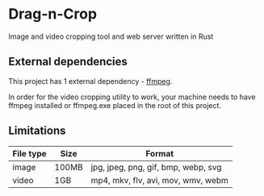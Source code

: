 # Drag-n-Crop

Image and video cropping tool and web server written in Rust

## External dependencies

This project has 1 external dependency - [ffmpeg](https://ffmpeg.org).

In order for the video cropping utility to work, your machine needs to have ffmpeg installed or ffmpeg.exe placed in the root of this project.

## Limitations

| File type | Size  | Format                              |
| --------- | ----- | ----------------------------------- |
| image     | 100MB | jpg, jpeg, png, gif, bmp, webp, svg |
| video     | 1GB   | mp4, mkv, flv, avi, mov, wmv, webm  |

